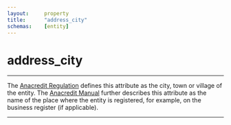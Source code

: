 ```yaml
---
layout:     property
title:      "address_city"
schemas:    [entity]
---
```


# address_city

---

The [Anacredit Regulation][anacredit] defines this attribute as the city, town or village of the entity. The [Anacredit Manual][manual] further describes this attribute as the name of the place where the entity is registered, for example, on the business register (if applicable).

---

[anacredit]: https://www.ecb.europa.eu/ecb/legal/pdf/celex_32016r0867_en_txt.pdf
[manual]: https://www.ecb.europa.eu/pub/pdf/other/AnaCredit_Manual_Part_II_Datasets_and_data_attributes.en.pdf